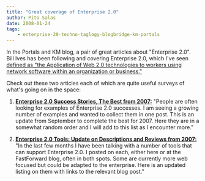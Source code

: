 ```yaml
---
title: "Great coverage of Enterprise 2.0"
author: Pito Salas
date: 2008-01-24
tags:
    - enterprise-20-techno-taglogy-blogbridge-km-portals
---
```




In the Portals and KM blog, a pair of great articles about "Enterprise 2.0".
Bill Ives has been following and covering Enterprise 2.0, which I've seen
[defined as "the Application of Web 2.0 technologies to workers using network
software within an organization or
business."](<http://blogs.zdnet.com/Hinchcliffe/?p=71> "Enterprise 2.0")

Check out these two articles each of which are quite useful surveys of what's
going on in the space:

  1. [**Enterprise 2.0 Success Stories, The Best from 2007:**](<http://billives.typepad.com/portals_and_km/2008/01/enterprise-20-s.html> "Enterprise 2.0") "People are often looking for examples of Enterprise 2.0 successes. I am seeing a growing number of examples and wanted to collect them in one post. This is an update from September to complete the best for 2007. Here they are in a somewhat random order and I will add to this list as I encounter more."

  2. [**Enterprise 2.0 Tools: Update on Descriptions and Reviews from 2007:**](<http://billives.typepad.com/portals_and_km/2008/01/enterprise-20-t.html> "Enterprise 2.0") "In the last few months I have been talking with a number of tools that can support Enterprise 2.0. I posted on each, either here or at the FastForward blog, often in both spots. Some are currently more web focused but could be adapted to the enterprise. Here is an updated listing on them with links to the relevant blog post."


